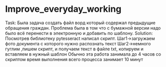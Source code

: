# Improve_everyday_working
Task:
Была задача создать файл ворд который содержал предыдущие обращения граждан.
Проблема была в том что с бумажной версии надо было всё перенести в электронную и добавить по шаблону.
Solution:
Посмотрев библиотеку pytesseract написал скрипт.
Шаг1->загружаем фото документа с которого нужно распознать текст
Шаг2->немного гуглим ,пишем скрипт, и получаем текст в файле txt, копируем и вставляем в нужный шаблон
Обычно эта работа занимала до 4 часов со скриптом время выполнения всего процесса занимает 10 минут
